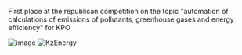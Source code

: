 First place at the republican competition on the topic "automation of calculations of emissions of pollutants, greenhouse gases and energy efficiency" for KPO

![image](https://user-images.githubusercontent.com/76628661/141730557-b8ddad60-ad13-4e72-9267-aabb9ae74e97.png)
![KzEnergy](https://user-images.githubusercontent.com/76628661/141730600-c50001b5-b112-41dd-aad4-a49d0bb4f5b2.jpg)
